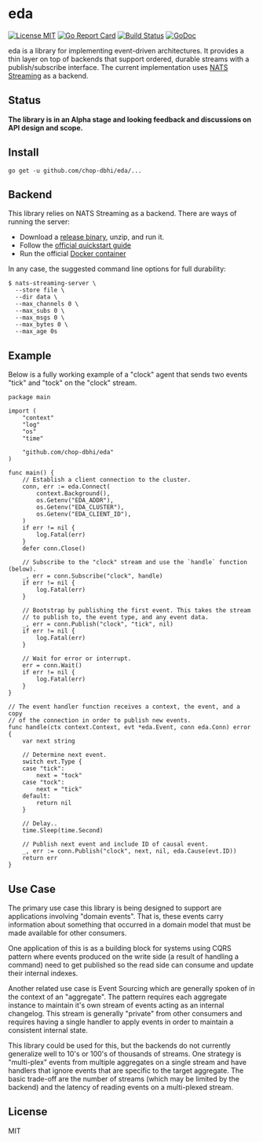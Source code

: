 # eda

[![License MIT](https://img.shields.io/badge/License-MIT-blue.svg)](http://opensource.org/licenses/MIT)
[![Go Report Card](https://goreportcard.com/badge/github.com/chop-dbhi/eda)](https://goreportcard.com/report/github.com/chop-dbhi/eda) [![Build Status](https://travis-ci.org/chop-dbhi/eda.svg?branch=master)](http://travis-ci.org/chop-dbhi/eda) [![GoDoc](https://godoc.org/github.com/chop-dbhi/eda?status.svg)](http://godoc.org/github.com/chop-dbhi/eda)

eda is a library for implementing event-driven architectures. It provides a thin layer on top of backends that support ordered, durable streams with a publish/subscribe interface. The current implementation uses [NATS Streaming](https://github.com/nats-io/nats-streaming-server) as a backend.

## Status

**The library is in an Alpha stage and looking feedback and discussions on API design and scope.**

## Install

```
go get -u github.com/chop-dbhi/eda/...
```

## Backend

This library relies on NATS Streaming as a backend. There are ways of running the server:

- Download a [release binary](https://github.com/nats-io/nats-streaming-server/releases), unzip, and run it.
- Follow the [official quickstart guide](https://nats.io/documentation/streaming/nats-streaming-quickstart/)
- Run the official [Docker container](https://hub.docker.com/_/nats-streaming/)

In any case, the suggested command line options for full durability:

```
$ nats-streaming-server \
  --store file \
  --dir data \
  --max_channels 0 \
  --max_subs 0 \
  --max_msgs 0 \
  --max_bytes 0 \
  --max_age 0s
```

## Example

Below is a fully working example of a "clock" agent that sends two events
"tick" and "tock" on the "clock" stream.

	package main

	import (
		"context"
		"log"
		"os"
		"time"

		"github.com/chop-dbhi/eda"
	)

	func main() {
		// Establish a client connection to the cluster.
		conn, err := eda.Connect(
			context.Background(),
			os.Getenv("EDA_ADDR"),
			os.Getenv("EDA_CLUSTER"),
			os.Getenv("EDA_CLIENT_ID"),
		)
		if err != nil {
			log.Fatal(err)
		}
		defer conn.Close()

		// Subscribe to the "clock" stream and use the `handle` function (below).
		_, err = conn.Subscribe("clock", handle)
		if err != nil {
			log.Fatal(err)
		}

		// Bootstrap by publishing the first event. This takes the stream
		// to publish to, the event type, and any event data.
		_, err = conn.Publish("clock", "tick", nil)
		if err != nil {
			log.Fatal(err)
		}

		// Wait for error or interrupt.
		err = conn.Wait()
		if err != nil {
			log.Fatal(err)
		}
	}

	// The event handler function receives a context, the event, and a copy
	// of the connection in order to publish new events.
	func handle(ctx context.Context, evt *eda.Event, conn eda.Conn) error {
		var next string

		// Determine next event.
		switch evt.Type {
		case "tick":
			next = "tock"
		case "tock":
			next = "tick"
		default:
			return nil
		}

		// Delay..
		time.Sleep(time.Second)

		// Publish next event and include ID of causal event.
		_, err := conn.Publish("clock", next, nil, eda.Cause(evt.ID))
		return err
	}

## Use Case

The primary use case this library is being designed to support are applications involving "domain events". That is, these events carry information about something that occurred in a domain model that must be made available for other consumers.

One application of this is as a building block for systems using CQRS pattern where events produced on the write side (a result of handling a command) need to get published so the read side can consume and update their internal indexes.

Another related use case is Event Sourcing which are generally spoken of in the context of an "aggregate". The pattern requires each aggregate instance to maintain it's own stream of events acting as an internal changelog. This stream is generally "private" from other consumers and requires having a single handler to apply events in order to maintain a consistent internal state.

This library could be used for this, but the backends do not currently generalize well to 10's or 100's of thousands of streams. One strategy is "multi-plex" events from multiple aggregates on a single stream and have handlers that ignore events that are specific to the target aggregate. The basic trade-off are the number of streams (which may be limited by the backend) and the latency of reading events on a multi-plexed stream.


## License

MIT
